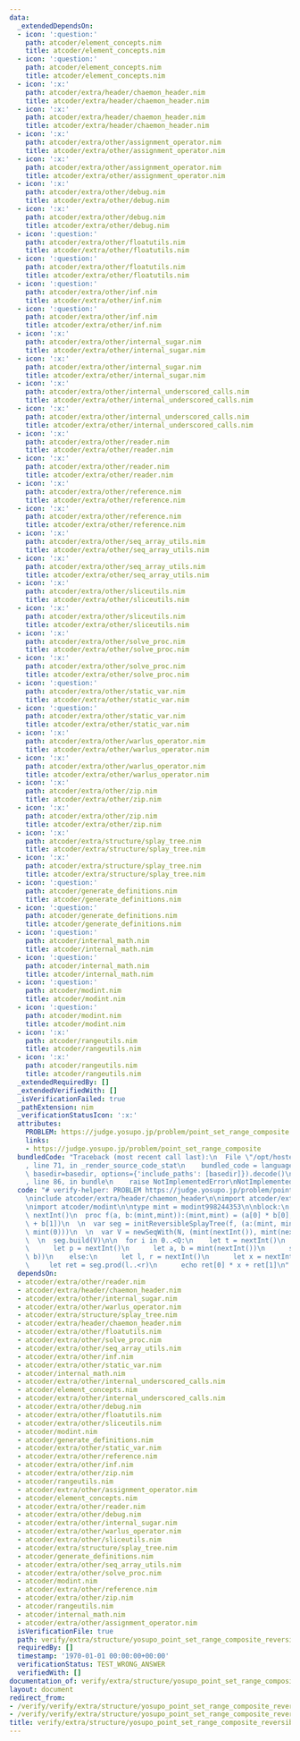 ```yaml
---
data:
  _extendedDependsOn:
  - icon: ':question:'
    path: atcoder/element_concepts.nim
    title: atcoder/element_concepts.nim
  - icon: ':question:'
    path: atcoder/element_concepts.nim
    title: atcoder/element_concepts.nim
  - icon: ':x:'
    path: atcoder/extra/header/chaemon_header.nim
    title: atcoder/extra/header/chaemon_header.nim
  - icon: ':x:'
    path: atcoder/extra/header/chaemon_header.nim
    title: atcoder/extra/header/chaemon_header.nim
  - icon: ':x:'
    path: atcoder/extra/other/assignment_operator.nim
    title: atcoder/extra/other/assignment_operator.nim
  - icon: ':x:'
    path: atcoder/extra/other/assignment_operator.nim
    title: atcoder/extra/other/assignment_operator.nim
  - icon: ':x:'
    path: atcoder/extra/other/debug.nim
    title: atcoder/extra/other/debug.nim
  - icon: ':x:'
    path: atcoder/extra/other/debug.nim
    title: atcoder/extra/other/debug.nim
  - icon: ':question:'
    path: atcoder/extra/other/floatutils.nim
    title: atcoder/extra/other/floatutils.nim
  - icon: ':question:'
    path: atcoder/extra/other/floatutils.nim
    title: atcoder/extra/other/floatutils.nim
  - icon: ':question:'
    path: atcoder/extra/other/inf.nim
    title: atcoder/extra/other/inf.nim
  - icon: ':question:'
    path: atcoder/extra/other/inf.nim
    title: atcoder/extra/other/inf.nim
  - icon: ':x:'
    path: atcoder/extra/other/internal_sugar.nim
    title: atcoder/extra/other/internal_sugar.nim
  - icon: ':x:'
    path: atcoder/extra/other/internal_sugar.nim
    title: atcoder/extra/other/internal_sugar.nim
  - icon: ':x:'
    path: atcoder/extra/other/internal_underscored_calls.nim
    title: atcoder/extra/other/internal_underscored_calls.nim
  - icon: ':x:'
    path: atcoder/extra/other/internal_underscored_calls.nim
    title: atcoder/extra/other/internal_underscored_calls.nim
  - icon: ':x:'
    path: atcoder/extra/other/reader.nim
    title: atcoder/extra/other/reader.nim
  - icon: ':x:'
    path: atcoder/extra/other/reader.nim
    title: atcoder/extra/other/reader.nim
  - icon: ':x:'
    path: atcoder/extra/other/reference.nim
    title: atcoder/extra/other/reference.nim
  - icon: ':x:'
    path: atcoder/extra/other/reference.nim
    title: atcoder/extra/other/reference.nim
  - icon: ':x:'
    path: atcoder/extra/other/seq_array_utils.nim
    title: atcoder/extra/other/seq_array_utils.nim
  - icon: ':x:'
    path: atcoder/extra/other/seq_array_utils.nim
    title: atcoder/extra/other/seq_array_utils.nim
  - icon: ':x:'
    path: atcoder/extra/other/sliceutils.nim
    title: atcoder/extra/other/sliceutils.nim
  - icon: ':x:'
    path: atcoder/extra/other/sliceutils.nim
    title: atcoder/extra/other/sliceutils.nim
  - icon: ':x:'
    path: atcoder/extra/other/solve_proc.nim
    title: atcoder/extra/other/solve_proc.nim
  - icon: ':x:'
    path: atcoder/extra/other/solve_proc.nim
    title: atcoder/extra/other/solve_proc.nim
  - icon: ':question:'
    path: atcoder/extra/other/static_var.nim
    title: atcoder/extra/other/static_var.nim
  - icon: ':question:'
    path: atcoder/extra/other/static_var.nim
    title: atcoder/extra/other/static_var.nim
  - icon: ':x:'
    path: atcoder/extra/other/warlus_operator.nim
    title: atcoder/extra/other/warlus_operator.nim
  - icon: ':x:'
    path: atcoder/extra/other/warlus_operator.nim
    title: atcoder/extra/other/warlus_operator.nim
  - icon: ':x:'
    path: atcoder/extra/other/zip.nim
    title: atcoder/extra/other/zip.nim
  - icon: ':x:'
    path: atcoder/extra/other/zip.nim
    title: atcoder/extra/other/zip.nim
  - icon: ':x:'
    path: atcoder/extra/structure/splay_tree.nim
    title: atcoder/extra/structure/splay_tree.nim
  - icon: ':x:'
    path: atcoder/extra/structure/splay_tree.nim
    title: atcoder/extra/structure/splay_tree.nim
  - icon: ':question:'
    path: atcoder/generate_definitions.nim
    title: atcoder/generate_definitions.nim
  - icon: ':question:'
    path: atcoder/generate_definitions.nim
    title: atcoder/generate_definitions.nim
  - icon: ':question:'
    path: atcoder/internal_math.nim
    title: atcoder/internal_math.nim
  - icon: ':question:'
    path: atcoder/internal_math.nim
    title: atcoder/internal_math.nim
  - icon: ':question:'
    path: atcoder/modint.nim
    title: atcoder/modint.nim
  - icon: ':question:'
    path: atcoder/modint.nim
    title: atcoder/modint.nim
  - icon: ':x:'
    path: atcoder/rangeutils.nim
    title: atcoder/rangeutils.nim
  - icon: ':x:'
    path: atcoder/rangeutils.nim
    title: atcoder/rangeutils.nim
  _extendedRequiredBy: []
  _extendedVerifiedWith: []
  _isVerificationFailed: true
  _pathExtension: nim
  _verificationStatusIcon: ':x:'
  attributes:
    PROBLEM: https://judge.yosupo.jp/problem/point_set_range_composite
    links:
    - https://judge.yosupo.jp/problem/point_set_range_composite
  bundledCode: "Traceback (most recent call last):\n  File \"/opt/hostedtoolcache/Python/3.9.6/x64/lib/python3.9/site-packages/onlinejudge_verify/documentation/build.py\"\
    , line 71, in _render_source_code_stat\n    bundled_code = language.bundle(stat.path,\
    \ basedir=basedir, options={'include_paths': [basedir]}).decode()\n  File \"/opt/hostedtoolcache/Python/3.9.6/x64/lib/python3.9/site-packages/onlinejudge_verify/languages/nim.py\"\
    , line 86, in bundle\n    raise NotImplementedError\nNotImplementedError\n"
  code: "# verify-helper: PROBLEM https://judge.yosupo.jp/problem/point_set_range_composite\n\
    \ninclude atcoder/extra/header/chaemon_header\n\nimport atcoder/extra/structure/splay_tree\n\
    \nimport atcoder/modint\n\ntype mint = modint998244353\n\nblock:\n  let N, Q =\
    \ nextInt()\n  proc f(a, b:(mint,mint)):(mint,mint) = (a[0] * b[0], a[1] * b[0]\
    \ + b[1])\n  \n  var seg = initReversibleSplayTree(f, (a:(mint, mint)) => a, (mint(1),\
    \ mint(0)))\n  \n  var V = newSeqWith(N, (mint(nextInt()), mint(nextInt())))\n\
    \  \n  seg.build(V)\n\n  for i in 0..<Q:\n    let t = nextInt()\n    if t == 0:\n\
    \      let p = nextInt()\n      let a, b = mint(nextInt())\n      seg.set(p, (a,\
    \ b))\n    else:\n      let l, r = nextInt()\n      let x = nextInt().mint\n \
    \     let ret = seg.prod(l..<r)\n      echo ret[0] * x + ret[1]\n"
  dependsOn:
  - atcoder/extra/other/reader.nim
  - atcoder/extra/header/chaemon_header.nim
  - atcoder/extra/other/internal_sugar.nim
  - atcoder/extra/other/warlus_operator.nim
  - atcoder/extra/structure/splay_tree.nim
  - atcoder/extra/header/chaemon_header.nim
  - atcoder/extra/other/floatutils.nim
  - atcoder/extra/other/solve_proc.nim
  - atcoder/extra/other/seq_array_utils.nim
  - atcoder/extra/other/inf.nim
  - atcoder/extra/other/static_var.nim
  - atcoder/internal_math.nim
  - atcoder/extra/other/internal_underscored_calls.nim
  - atcoder/element_concepts.nim
  - atcoder/extra/other/internal_underscored_calls.nim
  - atcoder/extra/other/debug.nim
  - atcoder/extra/other/floatutils.nim
  - atcoder/extra/other/sliceutils.nim
  - atcoder/modint.nim
  - atcoder/generate_definitions.nim
  - atcoder/extra/other/static_var.nim
  - atcoder/extra/other/reference.nim
  - atcoder/extra/other/inf.nim
  - atcoder/extra/other/zip.nim
  - atcoder/rangeutils.nim
  - atcoder/extra/other/assignment_operator.nim
  - atcoder/element_concepts.nim
  - atcoder/extra/other/reader.nim
  - atcoder/extra/other/debug.nim
  - atcoder/extra/other/internal_sugar.nim
  - atcoder/extra/other/warlus_operator.nim
  - atcoder/extra/other/sliceutils.nim
  - atcoder/extra/structure/splay_tree.nim
  - atcoder/generate_definitions.nim
  - atcoder/extra/other/seq_array_utils.nim
  - atcoder/extra/other/solve_proc.nim
  - atcoder/modint.nim
  - atcoder/extra/other/reference.nim
  - atcoder/extra/other/zip.nim
  - atcoder/rangeutils.nim
  - atcoder/internal_math.nim
  - atcoder/extra/other/assignment_operator.nim
  isVerificationFile: true
  path: verify/extra/structure/yosupo_point_set_range_composite_reversible_splay_tree_test.nim
  requiredBy: []
  timestamp: '1970-01-01 00:00:00+00:00'
  verificationStatus: TEST_WRONG_ANSWER
  verifiedWith: []
documentation_of: verify/extra/structure/yosupo_point_set_range_composite_reversible_splay_tree_test.nim
layout: document
redirect_from:
- /verify/verify/extra/structure/yosupo_point_set_range_composite_reversible_splay_tree_test.nim
- /verify/verify/extra/structure/yosupo_point_set_range_composite_reversible_splay_tree_test.nim.html
title: verify/extra/structure/yosupo_point_set_range_composite_reversible_splay_tree_test.nim
---
```

